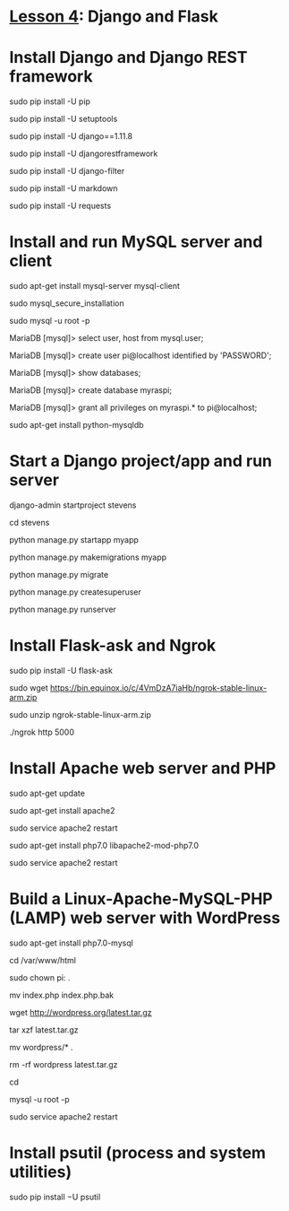 # <a href="https://goo.gl/bhktY0">Lesson 4</a>: Django and Flask

# Install Django and Django REST framework

sudo pip install -U pip

sudo pip install -U setuptools

sudo pip install -U django==1.11.8

sudo pip install -U djangorestframework

sudo pip install -U django-filter

sudo pip install -U markdown

sudo pip install -U requests

# Install and run MySQL server and client

sudo apt-get install mysql-server mysql-client

sudo mysql_secure_installation

sudo mysql -u root -p

MariaDB [mysql]> select user, host from mysql.user;

MariaDB [mysql]> create user pi@localhost identified by 'PASSWORD';

MariaDB [mysql]> show databases;

MariaDB [mysql]> create database myraspi;

MariaDB [mysql]> grant all privileges on myraspi.* to pi@localhost;

sudo apt-get install python-mysqldb

# Start a Django project/app and run server

django-admin startproject stevens

cd stevens

python manage.py startapp myapp

python manage.py makemigrations myapp

python manage.py migrate

python manage.py createsuperuser

python manage.py runserver

# Install Flask-ask and Ngrok

sudo pip install -U flask-ask

sudo wget https://bin.equinox.io/c/4VmDzA7iaHb/ngrok-stable-linux-arm.zip

sudo unzip ngrok-stable-linux-arm.zip

./ngrok http 5000

# Install Apache web server and PHP

sudo apt-get update

sudo apt-get install apache2

sudo service apache2 restart

sudo apt-get install php7.0 libapache2-mod-php7.0

sudo service apache2 restart

# Build a Linux-Apache-MySQL-PHP (LAMP) web server with WordPress 

sudo apt-get install php7.0-mysql

cd /var/www/html

sudo chown pi: .

mv index.php index.php.bak

wget http://wordpress.org/latest.tar.gz

tar xzf latest.tar.gz

mv wordpress/* .

rm -rf wordpress latest.tar.gz

cd

mysql -u root -p

sudo service apache2 restart

# Install psutil (process and system utilities)

sudo pip install −U psutil

